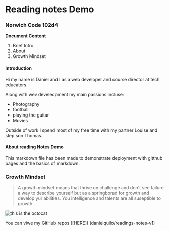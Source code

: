 # Reading notes Demo

### Norwich Code 102d4

**Document Content**

1. Brief Intro
2. About
3. Growth Mindset

#### Introduction
Hi my name is Daniel and I as a web developer and course director at tech educators.

Along with wev develeopment my main passions incluse:

- Photography 
- football
- playing the guitar
- Movies

Outside of work I spend most of my free time with my partner Louise and step son Thomas.

#### About reading Notes Demo
This markdown file has been made to demonstrate deployment with gitthub pages and the basics of markdown.

### Growth Mindset
> A growth mindset means that thrive on challenge and don't see failure a way to describe yourself but as a springborad for growth and develop yur abilities. You intelligence and talents are all suseptible to growth.

![this is the octocat](https://myoctocat.com/assets/images/base-octocat.svg)

You can viwe my GitHub repos ([HERE]) (danielquilo/readings-notes-v1)
